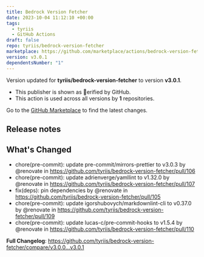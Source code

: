 ```yaml
---
title: Bedrock Version Fetcher
date: 2023-10-04 11:12:10 +00:00
tags:
  - tyriis
  - GitHub Actions
draft: false
repo: tyriis/bedrock-version-fetcher
marketplace: https://github.com/marketplace/actions/bedrock-version-fetcher
version: v3.0.1
dependentsNumber: "1"
---
```



Version updated for **tyriis/bedrock-version-fetcher** to version **v3.0.1**.
- This publisher is shown as erified by GitHub.
- This action is used across all versions by **1** repositories.

Go to the [GitHub Marketplace](https://github.com/marketplace/actions/bedrock-version-fetcher) to find the latest changes.

## Release notes

## What's Changed
* chore(pre-commit): update pre-commit/mirrors-prettier to v3.0.3 by @renovate in https://github.com/tyriis/bedrock-version-fetcher/pull/106
* chore(pre-commit): update adrienverge/yamllint to v1.32.0 by @renovate in https://github.com/tyriis/bedrock-version-fetcher/pull/107
* fix(deps): pin dependencies by @renovate in https://github.com/tyriis/bedrock-version-fetcher/pull/105
* chore(pre-commit): update igorshubovych/markdownlint-cli to v0.37.0 by @renovate in https://github.com/tyriis/bedrock-version-fetcher/pull/109
* chore(pre-commit): update lucas-c/pre-commit-hooks to v1.5.4 by @renovate in https://github.com/tyriis/bedrock-version-fetcher/pull/110


**Full Changelog**: https://github.com/tyriis/bedrock-version-fetcher/compare/v3.0.0...v3.0.1
